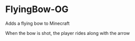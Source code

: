 # FlyingBow-OG
Adds a flying bow to Minecraft

When the bow is shot, the player rides along with the arrow
